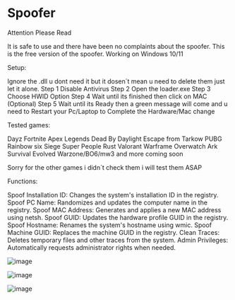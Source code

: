# Spoofer
Attention Please Read

It is safe to use and there have been no complaints about the spoofer. This is the free version of the spoofer.
Working on Windows 10/11

Setup:

Ignore the .dll u dont need it but it dosen´t mean u need to delete them just let it alone.
Step 1 Disable Antivirus
Step 2 Open the loader.exe
Step 3 Choose HWID Option
Step 4 Wait until its finished then click on MAC (Optional)
Step 5 Wait until its Ready then a green message will come and u need to Restart your Pc/Laptop to Complete the Hardware/Mac change

Tested games:

Dayz
Fortnite
Apex Legends
Dead By Daylight
Escape from Tarkow
PUBG
Rainbow six Siege
Super People
Rust
Valorant
Warframe
Overwatch
Ark Survival Evolved
Warzone/BO6/mw3
and more coming soon


Sorry for the other games i didn´t check them i will test them ASAP

Functions:

Spoof Installation ID: Changes the system's installation ID in the registry.
Spoof PC Name: Randomizes and updates the computer name in the registry.
Spoof MAC Address: Generates and applies a new MAC address using netsh.
Spoof GUID: Updates the hardware profile GUID in the registry.
Spoof Hostname: Renames the system's hostname using wmic.
Spoof Machine GUID: Replaces the machine GUID in the registry.
Clean Traces: Deletes temporary files and other traces from the system.
Admin Privileges: Automatically requests administrator rights when needed.

![image](https://github.com/user-attachments/assets/c98d2b20-77f3-454f-b89b-47909a921347)

![image](https://github.com/user-attachments/assets/e6011da0-46e0-41a1-972f-7c0d72f78acc)

![image](https://github.com/user-attachments/assets/fff94b79-24ce-4a92-843f-db067c7d3a8f)

